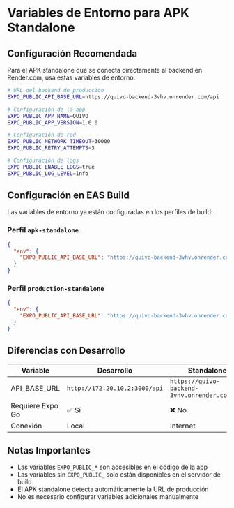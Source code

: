 # Variables de Entorno para APK Standalone

## Configuración Recomendada

Para el APK standalone que se conecta directamente al backend en Render.com, usa estas variables de entorno:

```bash
# URL del backend de producción
EXPO_PUBLIC_API_BASE_URL=https://quivo-backend-3vhv.onrender.com/api

# Configuración de la app
EXPO_PUBLIC_APP_NAME=QUIVO
EXPO_PUBLIC_APP_VERSION=1.0.0

# Configuración de red
EXPO_PUBLIC_NETWORK_TIMEOUT=30000
EXPO_PUBLIC_RETRY_ATTEMPTS=3

# Configuración de logs
EXPO_PUBLIC_ENABLE_LOGS=true
EXPO_PUBLIC_LOG_LEVEL=info
```

## Configuración en EAS Build

Las variables de entorno ya están configuradas en los perfiles de build:

### Perfil `apk-standalone`
```json
{
  "env": {
    "EXPO_PUBLIC_API_BASE_URL": "https://quivo-backend-3vhv.onrender.com/api"
  }
}
```

### Perfil `production-standalone`
```json
{
  "env": {
    "EXPO_PUBLIC_API_BASE_URL": "https://quivo-backend-3vhv.onrender.com/api"
  }
}
```

## Diferencias con Desarrollo

| Variable | Desarrollo | Standalone |
|----------|------------|------------|
| API_BASE_URL | `http://172.20.10.2:3000/api` | `https://quivo-backend-3vhv.onrender.com/api` |
| Requiere Expo Go | ✅ Sí | ❌ No |
| Conexión | Local | Internet |

## Notas Importantes

- Las variables `EXPO_PUBLIC_*` son accesibles en el código de la app
- Las variables sin `EXPO_PUBLIC_` solo están disponibles en el servidor de build
- El APK standalone detecta automáticamente la URL de producción
- No es necesario configurar variables adicionales manualmente 